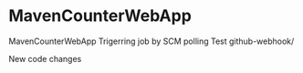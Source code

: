 # MavenCounterWebApp
MavenCounterWebApp
Trigerring job by SCM polling Test
github-webhook/

New code changes


